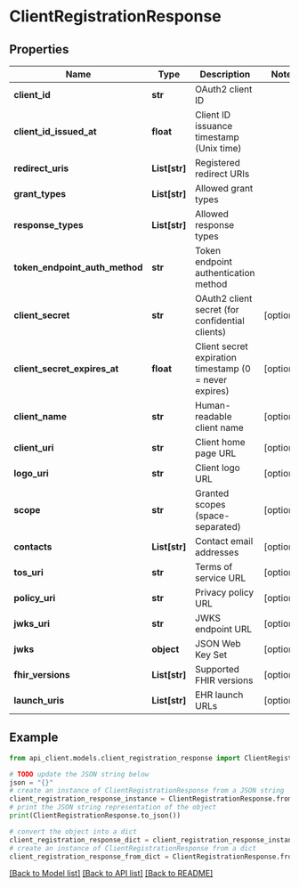 # ClientRegistrationResponse


## Properties

Name | Type | Description | Notes
------------ | ------------- | ------------- | -------------
**client_id** | **str** | OAuth2 client ID | 
**client_id_issued_at** | **float** | Client ID issuance timestamp (Unix time) | 
**redirect_uris** | **List[str]** | Registered redirect URIs | 
**grant_types** | **List[str]** | Allowed grant types | 
**response_types** | **List[str]** | Allowed response types | 
**token_endpoint_auth_method** | **str** | Token endpoint authentication method | 
**client_secret** | **str** | OAuth2 client secret (for confidential clients) | [optional] 
**client_secret_expires_at** | **float** | Client secret expiration timestamp (0 &#x3D; never expires) | [optional] 
**client_name** | **str** | Human-readable client name | [optional] 
**client_uri** | **str** | Client home page URL | [optional] 
**logo_uri** | **str** | Client logo URL | [optional] 
**scope** | **str** | Granted scopes (space-separated) | [optional] 
**contacts** | **List[str]** | Contact email addresses | [optional] 
**tos_uri** | **str** | Terms of service URL | [optional] 
**policy_uri** | **str** | Privacy policy URL | [optional] 
**jwks_uri** | **str** | JWKS endpoint URL | [optional] 
**jwks** | **object** | JSON Web Key Set | [optional] 
**fhir_versions** | **List[str]** | Supported FHIR versions | [optional] 
**launch_uris** | **List[str]** | EHR launch URLs | [optional] 

## Example

```python
from api_client.models.client_registration_response import ClientRegistrationResponse

# TODO update the JSON string below
json = "{}"
# create an instance of ClientRegistrationResponse from a JSON string
client_registration_response_instance = ClientRegistrationResponse.from_json(json)
# print the JSON string representation of the object
print(ClientRegistrationResponse.to_json())

# convert the object into a dict
client_registration_response_dict = client_registration_response_instance.to_dict()
# create an instance of ClientRegistrationResponse from a dict
client_registration_response_from_dict = ClientRegistrationResponse.from_dict(client_registration_response_dict)
```
[[Back to Model list]](../README.md#documentation-for-models) [[Back to API list]](../README.md#documentation-for-api-endpoints) [[Back to README]](../README.md)


